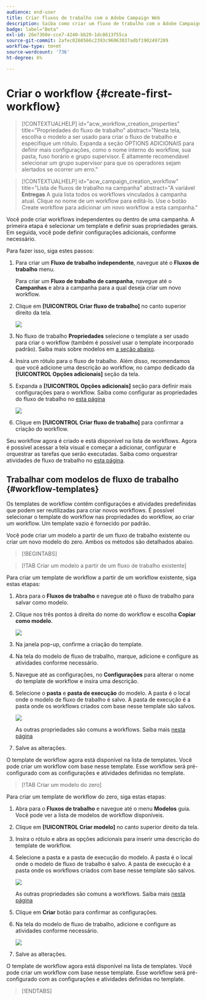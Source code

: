 ```yaml
---
audience: end-user
title: Criar fluxos de trabalho com o Adobe Campaign Web
description: Saiba como criar um fluxo de trabalho com o Adobe Campaign Web
badge: label="Beta"
exl-id: 26e7360e-cce7-4240-bb29-1dc8613f55ca
source-git-commit: 2afec0260566c2393c96063037adbf1902497289
workflow-type: tm+mt
source-wordcount: '736'
ht-degree: 6%

---
```



# Criar o workflow {#create-first-workflow}

>[!CONTEXTUALHELP]
>id="acw_workflow_creation_properties"
>title="Propriedades do fluxo de trabalho"
>abstract="Nesta tela, escolha o modelo a ser usado para criar o fluxo de trabalho e especifique um rótulo. Expanda a seção OPTIONS ADICIONAIS para definir mais configurações, como o nome interno do workflow, sua pasta, fuso horário e grupo supervisor. É altamente recomendável selecionar um grupo supervisor para que os operadores sejam alertados se ocorrer um erro."


>[!CONTEXTUALHELP]
>id="acw_campaign_creation_workflow"
>title="Lista de fluxos de trabalho na campanha"
>abstract="A variável **Entregas** A guia lista todos os workflows vinculados à campanha atual. Clique no nome de um workflow para editá-lo. Use o botão Create workflow para adicionar um novo workflow a esta campanha."


Você pode criar workflows independentes ou dentro de uma campanha. A primeira etapa é selecionar um template e definir suas propriedades gerais. Em seguida, você pode definir configurações adicionais, conforme necessário.

Para fazer isso, siga estes passos:

1. Para criar um **Fluxo de trabalho independente**, navegue até o **Fluxos de trabalho** menu.

   Para criar um **Fluxo de trabalho de campanha**, navegue até o **Campanhas** e abra a campanha para a qual deseja criar um novo workflow.

1. Clique em **[!UICONTROL Criar fluxo de trabalho]** no canto superior direito da tela.

   ![](assets/workflow-create.png)

1. No fluxo de trabalho **Propriedades** selecione o template a ser usado para criar o workflow (também é possível usar o template incorporado padrão). Saiba mais sobre modelos em [a seção abaixo](#work-with-workflow-templates-workflow-templates).

1. Insira um rótulo para o fluxo de trabalho. Além disso, recomendamos que você adicione uma descrição ao workflow, no campo dedicado da **[!UICONTROL Opções adicionais]** seção da tela.

1. Expanda a **[!UICONTROL Opções adicionais]** seção para definir mais configurações para o workflow. Saiba como configurar as propriedades do fluxo de trabalho no [esta página](workflow-settings.md#properties)

   ![](assets/workflow-additional-options.png)

1. Clique em **[!UICONTROL Criar fluxo de trabalho]** para confirmar a criação do workflow.

Seu workflow agora é criado e está disponível na lista de workflows. Agora é possível acessar a tela visual e começar a adicionar, configurar e orquestrar as tarefas que serão executadas. Saiba como orquestrar atividades de fluxo de trabalho no [esta página](orchestrate-activities.md).

## Trabalhar com modelos de fluxo de trabalho {#workflow-templates}

Os templates de workflow contêm configurações e atividades predefinidas que podem ser reutilizadas para criar novos workflows. É possível selecionar o template do workflow nas propriedades do workflow, ao criar um workflow. Um template vazio é fornecido por padrão.

Você pode criar um modelo a partir de um fluxo de trabalho existente ou criar um novo modelo do zero. Ambos os métodos são detalhados abaixo.


>[!BEGINTABS]

>[!TAB Criar um modelo a partir de um fluxo de trabalho existente]

Para criar um template de workflow a partir de um workflow existente, siga estas etapas:

1. Abra para o **Fluxos de trabalho** e navegue até o fluxo de trabalho para salvar como modelo.
1. Clique nos três pontos à direita do nome do workflow e escolha **Copiar como modelo**.

   ![](assets/wf-copy-as-template.png)

1. Na janela pop-up, confirme a criação do template.
1. Na tela do modelo de fluxo de trabalho, marque, adicione e configure as atividades conforme necessário.
1. Navegue até as configurações, no **Configurações** para alterar o nome do template de workflow e insira uma descrição.
1. Selecione o **pasta** e **pasta de execução** do modelo. A pasta é o local onde o modelo de fluxo de trabalho é salvo. A pasta de execução é a pasta onde os workflows criados com base nesse template são salvos.

   ![](assets/wf-settings-template.png)

   As outras propriedades são comuns a workflows. Saiba mais [nesta página](workflow-settings.md#properties)

1. Salve as alterações.

O template de workflow agora está disponível na lista de templates. Você pode criar um workflow com base nesse template. Esse workflow será pré-configurado com as configurações e atividades definidas no template.


>[!TAB Criar um modelo do zero]


Para criar um template de workflow do zero, siga estas etapas:

1. Abra para o **Fluxos de trabalho** e navegue até o menu **Modelos** guia. Você pode ver a lista de modelos de workflow disponíveis.
1. Clique em **[!UICONTROL Criar modelo]** no canto superior direito da tela.
1. Insira o rótulo e abra as opções adicionais para inserir uma descrição do template de workflow.
1. Selecione a pasta e a pasta de execução do modelo. A pasta é o local onde o modelo de fluxo de trabalho é salvo. A pasta de execução é a pasta onde os workflows criados com base nesse template são salvos.

   ![](assets/new-wf-template.png)

   As outras propriedades são comuns a workflows. Saiba mais [nesta página](workflow-settings.md#properties)

1. Clique em **Criar** botão para confirmar as configurações.
1. Na tela do modelo de fluxo de trabalho, adicione e configure as atividades conforme necessário.

   ![](assets/wf-template-activities.png)

1. Salve as alterações.

O template de workflow agora está disponível na lista de templates. Você pode criar um workflow com base nesse template. Esse workflow será pré-configurado com as configurações e atividades definidas no template.

>[!ENDTABS]
